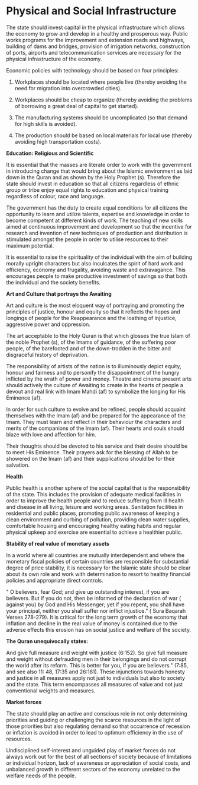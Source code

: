 Physical and Social Infrastructure
==================================

The state should invest capital in the physical infrastructure which
allows the economy to grow and develop in a healthy and prosperous way.
Public works programs for the improvement and extension roads and
highways, building of dams and bridges, provision of irrigation
networks, construction of ports, airports and telecommunication services
are necessary for the physical infrastructure of the economy.

Economic policies with technology should be based on four principles:

1. Workplaces should be located where people live (thereby avoiding the
need for migration into overcrowded cities).

2. Workplaces should be cheap to organize (thereby avoiding the
problems of borrowing a great deal of capital to get started).

3. The manufacturing systems should be uncomplicated (so that demand
for high skills is avoided).

4. The production should be based on local materials for local use
(thereby avoiding high transportation costs).

**Education: Religious and Scientific**

It is essential that the masses are literate order to work with the
government in introducing change that would bring about the Islamic
environment as laid down in the Quran and as shown by the Holy Prophet
(s). Therefore the state should invest in education so that all citizens
regardless of ethnic group or tribe enjoy equal rights to education and
physical training regardless of colour, race and language.

The government has the duty to create equal conditions for all citizens
the opportunity to learn and utilize talents, expertise and knowledge in
order to become competent at different kinds of work. The teaching of
new skills aimed at continuous improvement and development so that the
incentive for research and invention of new techniques of production and
distribution is stimulated amongst the people in order to utilise
resources to their maximum potential.

It is essential to raise the spirituality of the individual with the
aim of building morally upright characters but also inculcates the
spirit of hard work and efficiency, economy and frugality, avoiding
waste and extravagance. This encourages people to make productive
investment of savings so that both the individual and the society
benefits.

**Art and Culture that portrays the Awaiting**

Art and culture is the most eloquent way of portraying and promoting
the principles of justice, honour and equity so that it reflects the
hopes and longings of people for the Reappearance and the loathing of
injustice, aggressive power and oppression.

The art acceptable to the Holy Quran is that which glosses the true
Islam of the noble Prophet (s), of the Imams of guidance, of the
suffering poor people, of the barefooted and of the down-trodden in the
bitter and disgraceful history of deprivation.

The responsibility of artists of the nation is to illuminously depict
equity, honour and fairness and to personify the disappointment of the
hungry inflicted by the wrath of power and money. Theatre and cinema
present arts should actively the culture of Awaiting to create in the
hearts of people a devout and real link with Imam Mahdi (af) to
symbolize the longing for His Eminence (af).

In order for such culture to evolve and be refined, people should
acquaint themselves with the Imam (af) and be prepared for the
appearance of the Imam. They must learn and reflect in their behaviour
the characters and merits of the companions of the Imam (af). Their
hearts and souls should blaze with love and affection for him.

Their thoughts should be devoted to his service and their desire should
be to meet His Eminence. Their prayers ask for the blessing of Allah to
be showered on the Imam (af) and their supplications should be for their
salvation.

**Health**

Public health is another sphere of the social capital that is the
responsibility of the state. This includes the provision of adequate
medical facilities in order to improve the health people and to reduce
suffering from ill health and disease in all living, leisure and working
areas. Sanitation facilities in residential and public places, promoting
public awareness of keeping a clean environment and curbing of
pollution, providing clean water supplies, comfortable housing and
encouraging healthy eating habits and regular physical upkeep and
exercise are essential to achieve a healthier public.


**Stability of real value of monetary assets**

In a world where all countries are mutually interdependent and where
the monetary fiscal policies of certain countries are responsible for
substantial degree of price stability, it is necessary for the Islamic
state should be clear about its own role and work with determination to
resort to healthy financial policies and appropriate direct controls.

" O believers, fear God; and give up outstanding interest, if you are
believers. But if you do not, then be informed of the declaration of war
( against you) by God and His Messenger; yet if you repent, you shall
have your principal, neither you shall suffer nor inflict injustice." (
Sura Baqarah Verses 278-279). It is critical for the long term growth of
the economy that inflation and decline in the real value of money is
contained due to the adverse effects this erosion has on social justice
and welfare of the society.

**The Quran unequivocally states:**

And give full measure and weight with justice (6:152). So give full
measure and weight without defrauding men in their belongings and do not
corrupt the world after its reform. This is better for you, if you are
believers." (7:85, and see also 11: 48, 17:35 and 26:181). These
injunctions towards honesty and justice in all measures apply not just
to individuals but also to society and the state. This term encompasses
all measures of value and not just conventional weights and measures.

**Market forces**

The state should play an active and conscious role in not only
determining priorities and guiding or challenging the scarce resources
in the light of those priorities but also regulating demand so that
occurrence of recession or inflation is avoided in order to lead to
optimum efficiency in the use of resources.

Undisciplined self-interest and unguided play of market forces do not
always work out for the best of all sections of society because of
limitations or individual horizon, lack of awareness or appreciation of
social costs, and unbalanced growth in different sectors of the economy
unrelated to the welfare needs of the people.


